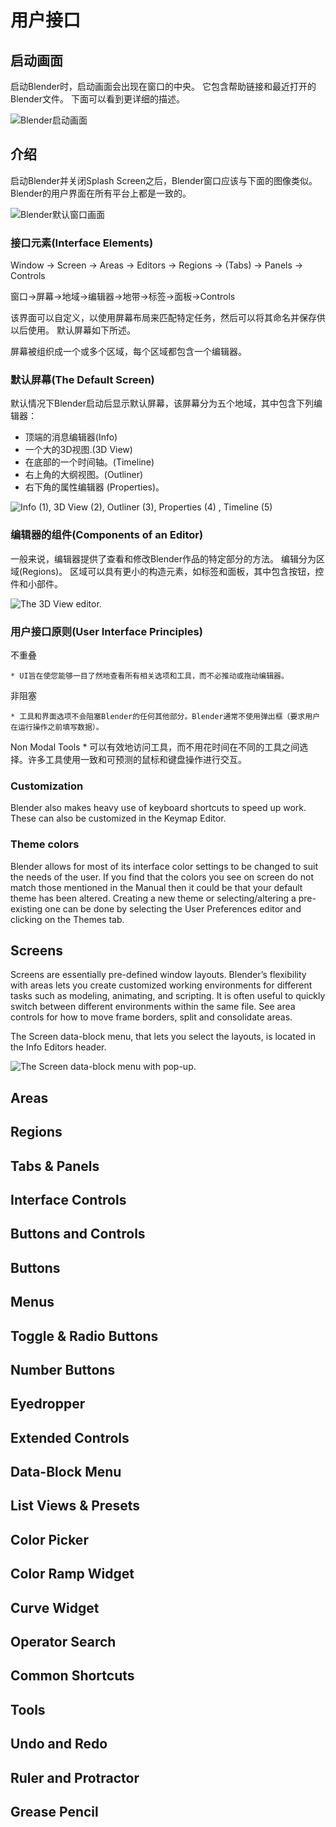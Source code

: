 
# 用户接口


## 启动画面

启动Blender时，启动画面会出现在窗口的中央。 它包含帮助链接和最近打开的Blender文件。 下面可以看到更详细的描述。

![Blender启动画面](images/interface_splash_current.png)


## 介绍

启动Blender并关闭Splash Screen之后，Blender窗口应该与下面的图像类似。 Blender的用户界面在所有平台上都是一致的。


![Blender默认窗口画面](images/interface_default_startup.png)


### 接口元素(Interface Elements)

Window -> Screen ->  Areas ->  Editors ->  Regions ->  (Tabs) ->  Panels ->  Controls

窗口->屏幕->地域->编辑器->地带->标签->面板->Controls


该界面可以自定义，以使用屏幕布局来匹配特定任务，然后可以将其命名并保存供以后使用。 默认屏幕如下所述。

屏幕被组织成一个或多个区域，每个区域都包含一个编辑器。

### 默认屏幕(The Default Screen)

默认情况下Blender启动后显示默认屏幕，该屏幕分为五个地域，其中包含下列编辑器：

* 顶端的消息编辑器(Info)
* 一个大的3D视图.(3D View)
* 在底部的一个时间轴。(Timeline)
* 右上角的大纲视图。(Outliner)
* 右下角的属性编辑器 (Properties)。

![Info (1), 3D View (2), Outliner (3), Properties (4) , Timeline (5)](images/interface_introduction_default_screen.png)


### 编辑器的组件(Components of an Editor)


一般来说，编辑器提供了查看和修改Blender作品的特定部分的方法。 编辑分为区域(Regions)。 
区域可以具有更小的构造元素，如标签和面板，其中包含按钮，控件和小部件。

![The 3D View editor.](images/interface_introduction_editor.png)


### 用户接口原则(User Interface Principles)

不重叠

	* UI旨在使您能够一目了然地查看所有相关选项和工具，而不必推动或拖动编辑器。

非阻塞
	
	* 工具和界面选项不会阻塞Blender的任何其他部分。Blender通常不使用弹出框（要求用户在运行操作之前填写数据）。

Non Modal Tools
	* 可以有效地访问工具，而不用花时间在不同的工具之间选择。许多工具使用一致和可预测的鼠标和键盘操作进行交互。


### Customization
Blender also makes heavy use of keyboard shortcuts to speed up work. These can also be customized in the Keymap Editor.

### Theme colors

Blender allows for most of its interface color settings to be changed to suit the needs of the user. If you find that the colors you see on screen do not match those mentioned in the Manual then it could be that your default theme has been altered. Creating a new theme or selecting/altering a pre-existing one can be done by selecting the User Preferences editor and clicking on the Themes tab.




## Screens

Screens are essentially pre-defined window layouts. 
Blender’s flexibility with areas lets you create customized working environments for different tasks such as modeling, 
animating, and scripting. It is often useful to quickly switch between different environments within the same file. 
See area controls for how to move frame borders, split and consolidate areas.

The Screen data-block menu, that lets you select the layouts, is located in the Info Editors header.

![The Screen data-block menu with pop-up.](images/interface_screen_data-block.png)

## Areas


## Regions


## Tabs & Panels
## Interface Controls
## Buttons and Controls
## Buttons
## Menus
## Toggle & Radio Buttons
## Number Buttons
## Eyedropper
## Extended Controls
## Data-Block Menu
## List Views & Presets
## Color Picker
## Color Ramp Widget
## Curve Widget
## Operator Search
## Common Shortcuts
## Tools
## Undo and Redo
## Ruler and Protractor
## Grease Pencil
